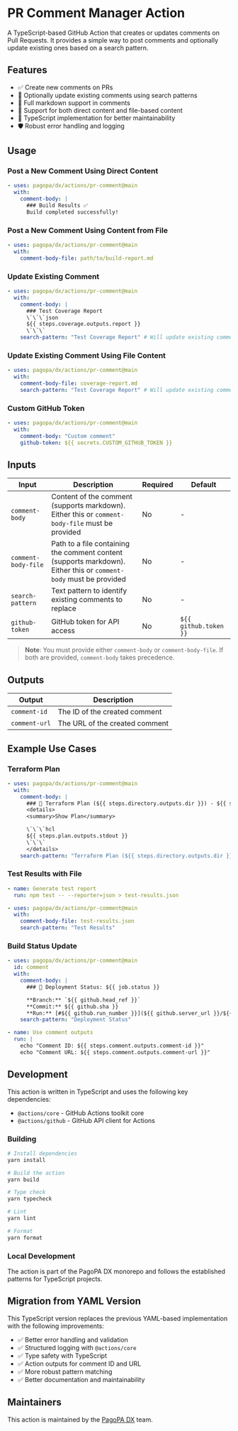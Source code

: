 # PR Comment Manager Action

A TypeScript-based GitHub Action that creates or updates comments on Pull Requests. It provides a simple way to post comments and optionally update existing ones based on a search pattern.

## Features

- ✅ Create new comments on PRs
- 🔄 Optionally update existing comments using search patterns
- 📝 Full markdown support in comments
- 📁 Support for both direct content and file-based content
- 🎯 TypeScript implementation for better maintainability
- 🛡️ Robust error handling and logging

## Usage

### Post a New Comment Using Direct Content

```yaml
- uses: pagopa/dx/actions/pr-comment@main
  with:
    comment-body: |
      ### Build Results ✅
      Build completed successfully!
```

### Post a New Comment Using Content from File

```yaml
- uses: pagopa/dx/actions/pr-comment@main
  with:
    comment-body-file: path/to/build-report.md
```

### Update Existing Comment

```yaml
- uses: pagopa/dx/actions/pr-comment@main
  with:
    comment-body: |
      ### Test Coverage Report
      \`\`\`json
      ${{ steps.coverage.outputs.report }}
      \`\`\`
    search-pattern: "Test Coverage Report" # Will update existing comment if found
```

### Update Existing Comment Using File Content

```yaml
- uses: pagopa/dx/actions/pr-comment@main
  with:
    comment-body-file: coverage-report.md
    search-pattern: "Test Coverage Report" # Will update existing comment if found
```

### Custom GitHub Token

```yaml
- uses: pagopa/dx/actions/pr-comment@main
  with:
    comment-body: "Custom comment"
    github-token: ${{ secrets.CUSTOM_GITHUB_TOKEN }}
```

## Inputs

| Input               | Description                                                                                                       | Required | Default               |
| ------------------- | ----------------------------------------------------------------------------------------------------------------- | -------- | --------------------- |
| `comment-body`      | Content of the comment (supports markdown). Either this or `comment-body-file` must be provided                   | No       | -                     |
| `comment-body-file` | Path to a file containing the comment content (supports markdown). Either this or `comment-body` must be provided | No       | -                     |
| `search-pattern`    | Text pattern to identify existing comments to replace                                                             | No       | -                     |
| `github-token`      | GitHub token for API access                                                                                       | No       | `${{ github.token }}` |

> **Note**: You must provide either `comment-body` or `comment-body-file`. If both are provided, `comment-body` takes precedence.

## Outputs

| Output        | Description                    |
| ------------- | ------------------------------ |
| `comment-id`  | The ID of the created comment  |
| `comment-url` | The URL of the created comment |

## Example Use Cases

### Terraform Plan

```yaml
- uses: pagopa/dx/actions/pr-comment@main
  with:
    comment-body: |
      ### 📖 Terraform Plan (${{ steps.directory.outputs.dir }}) - ${{ steps.plan.outcome }}
      <details>
      <summary>Show Plan</summary>

      \`\`\`hcl
      ${{ steps.plan.outputs.stdout }}
      \`\`\`
      </details>
    search-pattern: "Terraform Plan (${{ steps.directory.outputs.dir }})"
```

### Test Results with File

```yaml
- name: Generate test report
  run: npm test -- --reporter=json > test-results.json

- uses: pagopa/dx/actions/pr-comment@main
  with:
    comment-body-file: test-results.json
    search-pattern: "Test Results"
```

### Build Status Update

```yaml
- uses: pagopa/dx/actions/pr-comment@main
  id: comment
  with:
    comment-body: |
      ### 🚀 Deployment Status: ${{ job.status }}

      **Branch:** `${{ github.head_ref }}`
      **Commit:** ${{ github.sha }}
      **Run:** [#${{ github.run_number }}](${{ github.server_url }}/${{ github.repository }}/actions/runs/${{ github.run_id }})
    search-pattern: "Deployment Status"

- name: Use comment outputs
  run: |
    echo "Comment ID: ${{ steps.comment.outputs.comment-id }}"
    echo "Comment URL: ${{ steps.comment.outputs.comment-url }}"
```

## Development

This action is written in TypeScript and uses the following key dependencies:

- `@actions/core` - GitHub Actions toolkit core
- `@actions/github` - GitHub API client for Actions

### Building

```bash
# Install dependencies
yarn install

# Build the action
yarn build

# Type check
yarn typecheck

# Lint
yarn lint

# Format
yarn format
```

### Local Development

The action is part of the PagoPA DX monorepo and follows the established patterns for TypeScript projects.

## Migration from YAML Version

This TypeScript version replaces the previous YAML-based implementation with the following improvements:

- ✅ Better error handling and validation
- ✅ Structured logging with `@actions/core`
- ✅ Type safety with TypeScript
- ✅ Action outputs for comment ID and URL
- ✅ More robust pattern matching
- ✅ Better documentation and maintainability

## Maintainers

This action is maintained by the [PagoPA DX](https://pagopa.github.io/dx/docs/) team.
